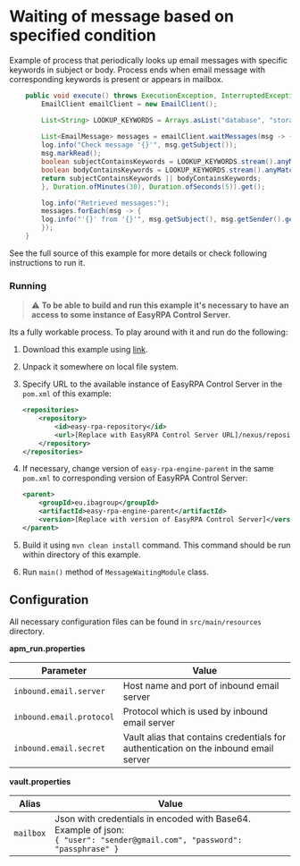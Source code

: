 # Waiting of message based on specified condition

Example of process that periodically looks up email messages with specific keywords in subject or body. Process ends 
when email message with corresponding keywords is present or appears in mailbox.

```Java
    public void execute() throws ExecutionException, InterruptedException {
        EmailClient emailClient = new EmailClient();

        List<String> LOOKUP_KEYWORDS = Arrays.asList("database", "storage");
    
        List<EmailMessage> messages = emailClient.waitMessages(msg -> {
        log.info("Check message '{}'", msg.getSubject());
        msg.markRead();
        boolean subjectContainsKeywords = LOOKUP_KEYWORDS.stream().anyMatch(msg.getSubject()::contains);
        boolean bodyContainsKeywords = LOOKUP_KEYWORDS.stream().anyMatch(msg.getText()::contains);
        return subjectContainsKeywords || bodyContainsKeywords;
        }, Duration.ofMinutes(30), Duration.ofSeconds(5)).get();

        log.info("Retrieved messages:");
        messages.forEach(msg -> {
        log.info("'{}' from '{}'", msg.getSubject(), msg.getSender().getPersonal());
        });
    }
```

See the full source of this example for more details or check following instructions to run it.

### Running

> :warning: **To be able to build and run this example it's necessary to have an access
>to some instance of EasyRPA Control Server.**

Its a fully workable process. To play around with it and run do the following:
1. Download this example using [link][down_git_link].
2. Unpack it somewhere on local file system.
3. Specify URL to the available instance of EasyRPA Control Server in the `pom.xml` of this example:
    ```xml
    <repositories>
        <repository>
            <id>easy-rpa-repository</id>
            <url>[Replace with EasyRPA Control Server URL]/nexus/repository/easyrpa/</url>
        </repository>
    </repositories>
    ```
4. If necessary, change version of `easy-rpa-engine-parent` in the same `pom.xml` to corresponding version of
   EasyRPA Control Server:
    ```xml
    <parent>
        <groupId>eu.ibagroup</groupId>
        <artifactId>easy-rpa-engine-parent</artifactId>
        <version>[Replace with version of EasyRPA Control Server]</version>
    </parent>
    ```

5. Build it using `mvn clean install` command. This command should be run within directory of this example.
6. Run `main()` method of `MessageWaitingModule` class.

[down_git_link]: https://downgit.github.io/#/home?url=https://github.com/easyrpa/openframework/tree/main/examples/email/message-waiting

## Configuration
All necessary configuration files can be found in `src/main/resources` directory.

**apm_run.properties**

| Parameter     | Value         |
| ------------- |---------------|
| `inbound.email.server` | Host name and port of inbound email server |
| `inbound.email.protocol` | Protocol which is used by inbound email server |
| `inbound.email.secret` | Vault alias that contains credentials for authentication on the inbound email server |

**vault.properties**

| Alias     | Value         |
| ------------- |---------------|
| `mailbox` | Json with credentials in encoded with Base64. Example of json:<br>`{ "user": "sender@gmail.com", "password": "passphrase" }` |